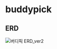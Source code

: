 # buddypick



## ERD
![버디픽 ERD_ver2](https://github.com/user-attachments/assets/704a9858-3915-489e-b7dd-d5a4bca28a53)
